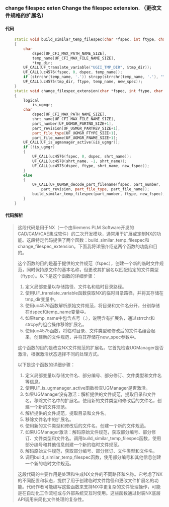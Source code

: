 ### change filespec exten Change the filespec extension. （更改文件规格的扩展名）

#### 代码

```cpp
    static void build_similar_temp_filespec(char *fspec, int ftype, char *new_spec)  
    {  
        char  
            dspec[UF_CFI_MAX_PATH_NAME_SIZE],  
            temp_name[UF_CFI_MAX_FILE_NAME_SIZE],  
            *tmp_dir;  
        UF_CALL(UF_translate_variable("UGII_TMP_DIR", &tmp_dir));  
        UF_CALL(uc4576(fspec, 0, dspec, temp_name));  
        if (strrchr(temp_name, '.')) strcpy(strrchr(temp_name, '.'), "");  
        UF_CALL(uc4575(tmp_dir, ftype, temp_name, new_spec));  
    }  
    static void change_filespec_extension(char *fspec, int ftype, char *new_fspec)  
    {  
        logical  
            is_ugmgr;  
        char  
            dspec[UF_CFI_MAX_PATH_NAME_SIZE],  
            shrt_name[UF_CFI_MAX_FILE_NAME_SIZE],  
            part_number[UF_UGMGR_PARTNO_SIZE+1],  
            part_revision[UF_UGMGR_PARTREV_SIZE+1],  
            part_file_type[UF_UGMGR_FTYPE_SIZE+1],  
            part_file_name[UF_UGMGR_FNAME_SIZE+1];  
        UF_CALL(UF_is_ugmanager_active(&is_ugmgr));  
        if (!is_ugmgr)  
        {  
            UF_CALL(uc4576(fspec, 0, dspec, shrt_name));  
            UF_CALL(uc4578(shrt_name, -1, shrt_name));  
            UF_CALL(uc4575(dspec, ftype, shrt_name, new_fspec));  
        }  
        else  
        {  
            UF_CALL(UF_UGMGR_decode_part_filename(fspec, part_number,  
                part_revision, part_file_type, part_file_name));  
            build_similar_temp_filespec(part_number, ftype, new_fspec);  
        }  
    }

```

#### 代码解析

> 这段代码是用于NX（一个由Siemens PLM Software开发的CAD/CAM/CAE集成软件）的二次开发模块，通常用于扩展或定制NX的功能。这段特定代码提供了两个函数：build_similar_temp_filespec和change_filespec_extension。下面我将详细介绍这两个函数的功能和目的。
>
> 这个函数的目的是基于提供的文件规范（fspec），创建一个新的临时文件规范，同时保持原文件的基本名称，但更改其扩展名以匹配给定的文件类型（ftype）。以下是这个函数的详细步骤：
>
> 1. 定义局部变量以存储路径、文件名和临时目录路径。
> 2. 使用UF_translate_variable函数获取NX的临时目录路径，并将其存储在tmp_dir变量中。
> 3. 使用uc4576函数解析原始文件规范，将目录和文件名分开，分别存储在dspec和temp_name变量中。
> 4. 如果temp_name中包含点号（.），说明含有扩展名，通过strrchr和strcpy的组合操作移除扩展名。
> 5. 使用uc4575函数，将临时目录、文件类型和修改后的文件名组合起来，创建新的文件规范，并将其存储在new_spec参数中。
>
> 这个函数的目的是改变NX文件规范的扩展名。它首先检查UGManager是否激活，根据激活状态选择不同的处理方式。
>
> 以下是这个函数的详细步骤：
>
> 1. 定义局部变量以存储文件名、部分编号、部分修订、文件类型和文件名等信息。
> 2. 使用UF_is_ugmanager_active函数检查UGManager是否激活。
> 3. 如果UGManager没有激活：解析提供的文件规范，提取目录和文件名。移除文件名中的扩展名。使用新的文件类型和修改后的文件名，创建一个新的文件规范。
> 4. 解析提供的文件规范，提取目录和文件名。
> 5. 移除文件名中的扩展名。
> 6. 使用新的文件类型和修改后的文件名，创建一个新的文件规范。
> 7. 如果UGManager激活：解码原始文件规范，获取部分编号、部分修订、文件类型和文件名。调用build_similar_temp_filespec函数，使用部分编号和其他信息创建一个新的临时文件规范。
> 8. 解码原始文件规范，获取部分编号、部分修订、文件类型和文件名。
> 9. 调用build_similar_temp_filespec函数，使用部分编号和其他信息创建一个新的临时文件规范。
>
> 这段代码的主要作用是处理和生成NX文件的不同路径和名称。它考虑了NX的不同配置和状态，提供了用于创建临时文件路径和更改文件扩展名的功能。代码作者可能编写这些函数来支持NX中更复杂的文件管理操作，可能是在自动化工作流程或与外部系统交互时使用。这些函数通过封装NX底层API调用来简化文件处理的复杂性。
>
